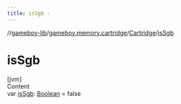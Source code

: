 ```yaml
---
title: isSgb -
---
```

//[gameboy-lib](../../index.md)/[gameboy.memory.cartridge](../index.md)/[Cartridge](index.md)/[isSgb](is-sgb.md)



# isSgb  
[jvm]  
Content  
var [isSgb](is-sgb.md): [Boolean](https://kotlinlang.org/api/latest/jvm/stdlib/kotlin/-boolean/index.html) = false  



